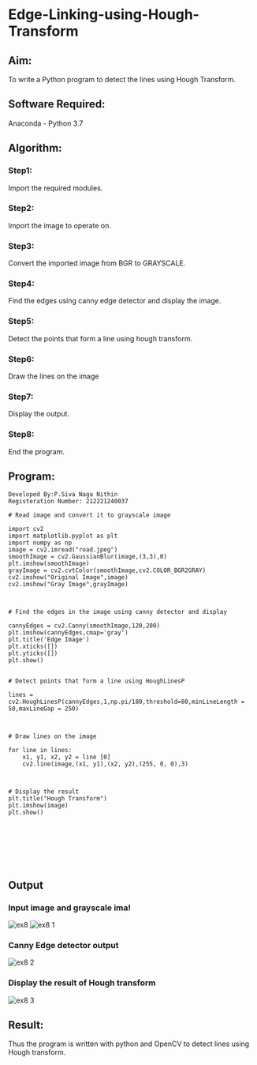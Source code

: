 # Edge-Linking-using-Hough-Transform
## Aim:
To write a Python program to detect the lines using Hough Transform.

## Software Required:
Anaconda - Python 3.7

## Algorithm:
### Step1:
Import the required modules.



### Step2:
Import the image to operate on.



### Step3:
Convert the imported image from BGR to GRAYSCALE.



### Step4:
Find the edges using canny edge detector and display the image.



### Step5:
Detect the points that form a line using hough transform.


### Step6:
Draw the lines on the image


### Step7:
Display the output.


### Step8:
End the program.



## Program:
```Python!
Developed By:P.Siva Naga Nithin
Registeration Number: 212221240037

# Read image and convert it to grayscale image

import cv2
import matplotlib.pyplot as plt
import numpy as np
image = cv2.imread("road.jpeg")
smoothImage = cv2.GaussianBlur(image,(3,3),0)
plt.imshow(smoothImage)
grayImage = cv2.cvtColor(smoothImage,cv2.COLOR_BGR2GRAY)
cv2.imshow("Original Image",image)
cv2.imshow("Gray Image",grayImage)



# Find the edges in the image using canny detector and display

cannyEdges = cv2.Canny(smoothImage,120,200)
plt.imshow(cannyEdges,cmap='gray')
plt.title('Edge Image')
plt.xticks([])
plt.yticks([])
plt.show()


# Detect points that form a line using HoughLinesP

lines = cv2.HoughLinesP(cannyEdges,1,np.pi/180,threshold=80,minLineLength = 50,maxLineGap = 250)



# Draw lines on the image

for line in lines:
    x1, y1, x2, y2 = line [0]
    cv2.line(image,(x1, y1),(x2, y2),(255, 0, 0),3)



# Display the result
plt.title("Hough Transform")
plt.imshow(image)
plt.show()








```

## Output

### Input image and grayscale ima!
![ex8](https://user-images.githubusercontent.com/94154780/174640769-e2ef3c78-7154-490f-87c1-917cdc110caa.png)
![ex8 1](https://user-images.githubusercontent.com/94154780/174640798-e756d01f-f49c-42d2-8c0f-9093f82620ef.png)



### Canny Edge detector output
![ex8 2](https://user-images.githubusercontent.com/94154780/174640516-a60dedc6-35f3-4e83-891d-9a830ca80bab.png)




### Display the result of Hough transform
![ex8 3](https://user-images.githubusercontent.com/94154780/174640613-e07f8941-f1df-48aa-93b9-41c4bea97d49.png)





## Result:
Thus the program is written with python and OpenCV to detect lines using Hough transform. 

